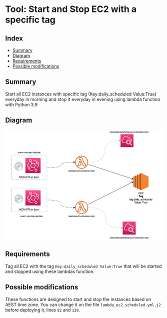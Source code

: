 # Tool: Start and Stop EC2 with a specific tag

## Index

- [Summary](#summary)
- [Diagram](#diagram)
- [Requirements](#requirements)
- [Possible modifications](#possible-modifications)

## Summary

Start all EC2 instances with specific tag (Key:daily_scheduled Value:True) everyday in morning and stop it everyday in evening using lambda function with Python 3.9

## Diagram

![lambda-diagram](/imgs/start_stop_lambda.png)

## Requirements

Tag all EC2 with the tag `Key:daily_scheduled Value:True` that will be started and stopped using these lambdas function.

## Possible modifications

These functions are designed to start and stop the instances based on AEST time zone. You can change it on the file `lambda_ec2_scheduled.yml.j2` before deploying it, lines `82` and `138`.
